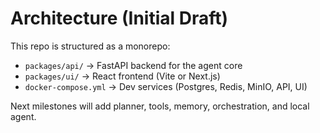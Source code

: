 # Architecture (Initial Draft)

This repo is structured as a monorepo:

- `packages/api/` → FastAPI backend for the agent core
- `packages/ui/` → React frontend (Vite or Next.js)
- `docker-compose.yml` → Dev services (Postgres, Redis, MinIO, API, UI)

Next milestones will add planner, tools, memory, orchestration, and local agent.

